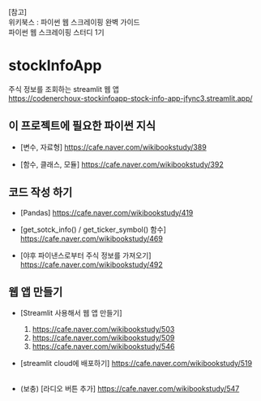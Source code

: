 [참고]  
위키북스 : 파이썬 웹 스크레이핑 완벽 가이드  
파이썬 웹 스크레이핑 스터디 1기

# stockInfoApp
 주식 정보를 조회하는 streamlit 웹 앱  
https://codenerchoux-stockinfoapp-stock-info-app-jfync3.streamlit.app/   


## 이 프로젝트에 필요한 파이썬 지식
- [변수, 자료형]
https://cafe.naver.com/wikibookstudy/389  

- [함수, 클래스, 모듈]
https://cafe.naver.com/wikibookstudy/392   


## 코드 작성 하기
- [Pandas]
https://cafe.naver.com/wikibookstudy/419

- [get_sotck_info() / get_ticker_symbol() 함수]
https://cafe.naver.com/wikibookstudy/469

- [야후 파이낸스로부터 주식 정보를 가져오기]
https://cafe.naver.com/wikibookstudy/492


## 웹 앱 만들기
- [Streamlit 사용해서 웹 앱 만들기]
  1. https://cafe.naver.com/wikibookstudy/503
  2. https://cafe.naver.com/wikibookstudy/509
  3. https://cafe.naver.com/wikibookstudy/546

- [streamlit cloud에 배포하기]
https://cafe.naver.com/wikibookstudy/519

## 
- (보충) [라디오 버튼 추가]
https://cafe.naver.com/wikibookstudy/547
